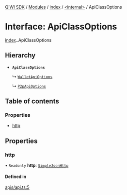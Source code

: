 [QIWI SDK](../README.md) / [Modules](../modules.md) / [index](../modules/index.md) / [<internal\>](../modules/index._internal_.md) / ApiClassOptions

# Interface: ApiClassOptions

[index](../modules/index.md).[<internal>](../modules/index._internal_.md).ApiClassOptions

## Hierarchy

- **`ApiClassOptions`**

  ↳ [`WalletApiOptions`](index.QIWI.WalletApiOptions.md)

  ↳ [`P2pApiOptions`](index.QIWI.P2pApiOptions.md)

## Table of contents

### Properties

- [http](index._internal_.ApiClassOptions.md#http)

## Properties

### http

• `Readonly` **http**: [`SimpleJsonHttp`](../classes/index.QIWI.SimpleJsonHttp.md)

#### Defined in

[apis/api.ts:5](https://github.com/AlexXanderGrib/node-qiwi-sdk/blob/501d75e/src/apis/api.ts#L5)

